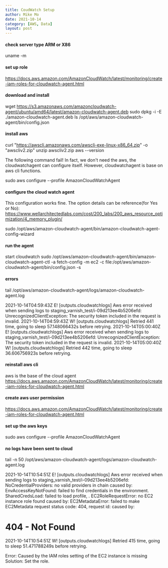 ```yaml
---
title: CoudWatch Setup
author: Mike Mo
date: 2021-10-14
category: [AWS, Data]
layout: post
---
```


#### check server type ARM or X86

uname -m

#### set up role

https://docs.aws.amazon.com/AmazonCloudWatch/latest/monitoring/create-iam-roles-for-cloudwatch-agent.html

#### download and install

wget https://s3.amazonaws.com/amazoncloudwatch-agent/ubuntu/amd64/latest/amazon-cloudwatch-agent.deb
sudo dpkg -i -E ./amazon-cloudwatch-agent.deb
ls /opt/aws/amazon-cloudwatch-agent/bin/config.json

#### install aws

curl "https://awscli.amazonaws.com/awscli-exe-linux-x86_64.zip" -o "awscliv2.zip"
unzip awscliv2.zip
aws --version

The following command fail! In fact, we don't need the aws, the cloudwatchagent can configure itself.
However, cloudwatchagent is base on aws cli functions.

sudo aws configure --profile AmazonCloudWatchAgent

#### configure the cloud watch agent

This configuration works fine.
The option details can be reference(for Yes or No):
https://www.wellarchitectedlabs.com/cost/200_labs/200_aws_resource_optimization/4_memory_plugin/

sudo /opt/aws/amazon-cloudwatch-agent/bin/amazon-cloudwatch-agent-config-wizard

#### run the agent

start cloudwatch
sudo /opt/aws/amazon-cloudwatch-agent/bin/amazon-cloudwatch-agent-ctl -a fetch-config -m ec2 -c file:/opt/aws/amazon-cloudwatch-agent/bin/config.json -s

#### errors

tail /opt/aws/amazon-cloudwatch-agent/logs/amazon-cloudwatch-agent.log

2021-10-14T04:59:43Z E! [outputs.cloudwatchlogs] Aws error received when sending logs to staging_varnish_test/i-09d213ee4b5206efd: UnrecognizedClientException: The security token included in the request is invalid.
2021-10-14T04:59:43Z W! [outputs.cloudwatchlogs] Retried 441 time, going to sleep 57.148066432s before retrying.
2021-10-14T05:00:40Z E! [outputs.cloudwatchlogs] Aws error received when sending logs to staging_varnish_test/i-09d213ee4b5206efd: UnrecognizedClientException: The security token included in the request is invalid.
2021-10-14T05:00:40Z W! [outputs.cloudwatchlogs] Retried 442 time, going to sleep 36.606756923s before retrying.

#### reinstall aws cli

aws is the base of the cloud agent
https://docs.aws.amazon.com/AmazonCloudWatch/latest/monitoring/create-iam-roles-for-cloudwatch-agent.html

#### create aws user permission

https://docs.aws.amazon.com/AmazonCloudWatch/latest/monitoring/create-iam-roles-for-cloudwatch-agent.html

#### set up the aws keys

sudo aws configure --profile AmazonCloudWatchAgent

#### no logs have been sent to cloud

tail -n 50 /opt/aws/amazon-cloudwatch-agent/logs/amazon-cloudwatch-agent.log

2021-10-14T10:54:51Z E! [outputs.cloudwatchlogs] Aws error received when sending logs to staging_varnish_test/i-09d213ee4b5206efd: NoCredentialProviders: no valid providers in chain
caused by: EnvAccessKeyNotFound: failed to find credentials in the environment.
SharedCredsLoad: failed to load profile, .
EC2RoleRequestError: no EC2 instance role found
caused by: EC2MetadataError: failed to make EC2Metadata request
status code: 404, request id:
caused by: <?xml version="1.0" encoding="iso-8859-1"?>

<!DOCTYPE html PUBLIC "-//W3C//DTD XHTML 1.0 Transitional//EN"
	"http://www.w3.org/TR/xhtml1/DTD/xhtml1-transitional.dtd">
<html xmlns="http://www.w3.org/1999/xhtml" xml:lang="en" lang="en">
 <head>
  <title>404 - Not Found</title>
 </head>
 <body>
  <h1>404 - Not Found</h1>
 </body>
</html>
2021-10-14T10:54:51Z W! [outputs.cloudwatchlogs] Retried 415 time, going to sleep 51.471788249s before retrying.

Error: Caused by the IAM roles setting of the EC2 instance is missing
Solution: Set the role.
